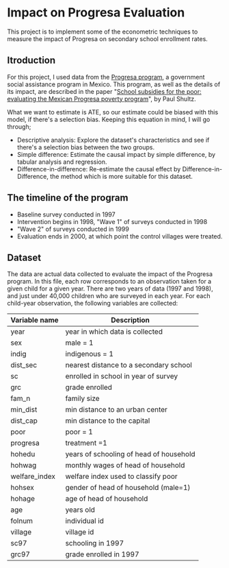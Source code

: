# Impact on Progresa Evaluation
This project is to implement some of the econometric techniques to measure the impact of Progresa on secondary school enrollment rates.

## Itroduction
For this project, I used data from the [Progresa program](http://en.wikipedia.org/wiki/Oportunidades), a government social assistance program in Mexico. This program, as well as the details of its impact, are described in the paper "[School subsidies for the poor: evaluating the Mexican Progresa poverty program](http://www.sciencedirect.com/science/article/pii/S0304387803001858)", by Paul Shultz.

What we want to estimate is ATE, so our estimate could be biased with this model, if there's a selection bias. Keeping this equation in mind, I will go through;

* Descriptive analysis: Explore the dataset's characteristics and see if there's a selection bias between the two groups.
* Simple difference: Estimate the causal impact by simple difference, by tabular analysis and regression.
* Difference-in-difference: Re-estimate the causal effect by Difference-in-Difference, the method which is more suitable for this dataset.

## The timeline of the program

 * Baseline survey conducted in 1997
 * Intervention begins in 1998, "Wave 1" of surveys conducted in 1998
 * "Wave 2" of surveys conducted in 1999
 * Evaluation ends in 2000, at which point the control villages were treated.

## Dataset
The data are actual data collected to evaluate the impact of the Progresa program.  In this file, each row corresponds to an observation taken for a given child for a given year. There are two years of data (1997 and 1998), and just under 40,000 children who are surveyed in each year. For each child-year observation, the following variables are collected:

| Variable name | Description|
|------|------|
|year	  |year in which data is collected
|sex	  |male = 1|
|indig	  |indigenous = 1|
|dist_sec |nearest distance to a secondary school|
|sc	      |enrolled in school in year of survey|
|grc      |grade enrolled|
|fam_n    |family size|
|min_dist |	min distance to an urban center|
|dist_cap |	min distance to the capital|
|poor     |	poor = 1|
|progresa |treatment =1|
|hohedu	  |years of schooling of head of household|
|hohwag	  |monthly wages of head of household|
|welfare_index|	welfare index used to classify poor|
|hohsex	|gender of head of household (male=1)|
|hohage	|age of head of household|
|age	|years old|
|folnum	|individual id|
|village|	village id|
|sc97	|schooling in 1997|
|grc97  |grade enrolled in 1997

